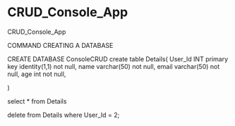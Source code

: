 # CRUD_Console_App
CRUD_Console_App

COMMAND CREATING A DATABASE

CREATE DATABASE ConsoleCRUD
create table Details(
		User_Id INT primary key identity(1,1) not null,
		name varchar(50) not null,
		email varchar(50) not null,
		age int not null,

)

select * from Details

delete from Details where User_Id = 2;
